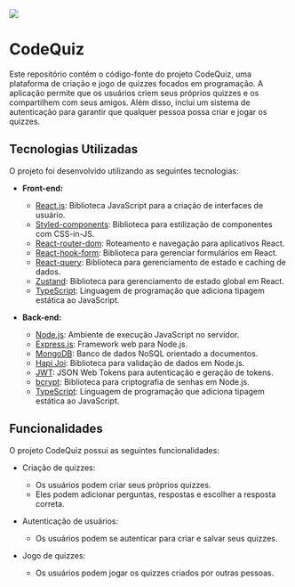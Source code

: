<img src="https://i.imgur.com/1esyUnT.png"/>

# CodeQuiz

Este repositório contém o código-fonte do projeto CodeQuiz, uma plataforma de criação e jogo de quizzes focados em programação. A aplicação permite que os usuários criem seus próprios quizzes e os compartilhem com seus amigos. Além disso, inclui um sistema de autenticação para garantir que qualquer pessoa possa criar e jogar os quizzes.

## Tecnologias Utilizadas

O projeto foi desenvolvido utilizando as seguintes tecnologias:

- **Front-end:**
  - [React.js](https://reactjs.org/): Biblioteca JavaScript para a criação de interfaces de usuário.
  - [Styled-components](https://styled-components.com/): Biblioteca para estilização de componentes com CSS-in-JS.
  - [React-router-dom](https://reactrouter.com/): Roteamento e navegação para aplicativos React.
  - [React-hook-form](https://react-hook-form.com/): Biblioteca para gerenciar formulários em React.
  - [React-query](https://react-query.tanstack.com/): Biblioteca para gerenciamento de estado e caching de dados.
  - [Zustand](https://github.com/pmndrs/zustand): Biblioteca para gerenciamento de estado global em React.
  - [TypeScript](https://www.typescriptlang.org/): Linguagem de programação que adiciona tipagem estática ao JavaScript.

- **Back-end:**
  - [Node.js](https://nodejs.org/): Ambiente de execução JavaScript no servidor.
  - [Express.js](https://expressjs.com/): Framework web para Node.js.
  - [MongoDB](https://www.mongodb.com/): Banco de dados NoSQL orientado a documentos.
  - [Hapi Joi](https://hapi.dev/module/joi/): Biblioteca para validação de dados em Node.js.
  - [JWT](https://jwt.io/): JSON Web Tokens para autenticação e geração de tokens.
  - [bcrypt](https://www.npmjs.com/package/bcrypt): Biblioteca para criptografia de senhas em Node.js.
  - [TypeScript](https://www.typescriptlang.org/): Linguagem de programação que adiciona tipagem estática ao JavaScript.

## Funcionalidades

O projeto CodeQuiz possui as seguintes funcionalidades:

- Criação de quizzes:
  - Os usuários podem criar seus próprios quizzes.
  - Eles podem adicionar perguntas, respostas e escolher a resposta correta.

- Autenticação de usuários:
  - Os usuários podem se autenticar para criar e salvar seus quizzes.

- Jogo de quizzes:
  - Os usuários podem jogar os quizzes criados por outras pessoas.
